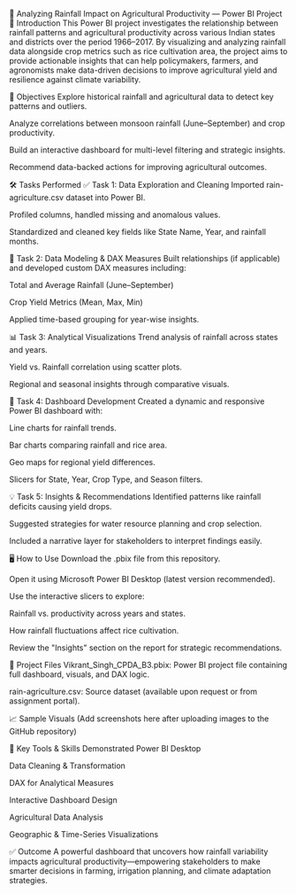 🌾 Analyzing Rainfall Impact on Agricultural Productivity — Power BI Project
📌 Introduction
This Power BI project investigates the relationship between rainfall patterns and agricultural productivity across various Indian states and districts over the period 1966–2017. By visualizing and analyzing rainfall data alongside crop metrics such as rice cultivation area, the project aims to provide actionable insights that can help policymakers, farmers, and agronomists make data-driven decisions to improve agricultural yield and resilience against climate variability.

🎯 Objectives
Explore historical rainfall and agricultural data to detect key patterns and outliers.

Analyze correlations between monsoon rainfall (June–September) and crop productivity.

Build an interactive dashboard for multi-level filtering and strategic insights.

Recommend data-backed actions for improving agricultural outcomes.

🛠️ Tasks Performed
✅ Task 1: Data Exploration and Cleaning
Imported rain-agriculture.csv dataset into Power BI.

Profiled columns, handled missing and anomalous values.

Standardized and cleaned key fields like State Name, Year, and rainfall months.

🔧 Task 2: Data Modeling & DAX Measures
Built relationships (if applicable) and developed custom DAX measures including:

Total and Average Rainfall (June–September)

Crop Yield Metrics (Mean, Max, Min)

Applied time-based grouping for year-wise insights.

📊 Task 3: Analytical Visualizations
Trend analysis of rainfall across states and years.

Yield vs. Rainfall correlation using scatter plots.

Regional and seasonal insights through comparative visuals.

📍 Task 4: Dashboard Development
Created a dynamic and responsive Power BI dashboard with:

Line charts for rainfall trends.

Bar charts comparing rainfall and rice area.

Geo maps for regional yield differences.

Slicers for State, Year, Crop Type, and Season filters.

💡 Task 5: Insights & Recommendations
Identified patterns like rainfall deficits causing yield drops.

Suggested strategies for water resource planning and crop selection.

Included a narrative layer for stakeholders to interpret findings easily.

🖥️ How to Use
Download the .pbix file from this repository.

Open it using Microsoft Power BI Desktop (latest version recommended).

Use the interactive slicers to explore:

Rainfall vs. productivity across years and states.

How rainfall fluctuations affect rice cultivation.

Review the "Insights" section on the report for strategic recommendations.

📁 Project Files
Vikrant_Singh_CPDA_B3.pbix: Power BI project file containing full dashboard, visuals, and DAX logic.

rain-agriculture.csv: Source dataset (available upon request or from assignment portal).

📈 Sample Visuals
(Add screenshots here after uploading images to the GitHub repository)

📌 Key Tools & Skills Demonstrated
Power BI Desktop

Data Cleaning & Transformation

DAX for Analytical Measures

Interactive Dashboard Design

Agricultural Data Analysis

Geographic & Time-Series Visualizations

✅ Outcome
A powerful dashboard that uncovers how rainfall variability impacts agricultural productivity—empowering stakeholders to make smarter decisions in farming, irrigation planning, and climate adaptation strategies.
